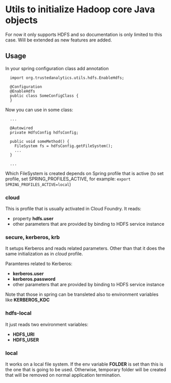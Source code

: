 # Utils to initialize Hadoop core Java objects

For now it only supports HDFS and so documentation is only limited to this case. Will be extended as new features are added.

## Usage

In your spring configuration class add annotation

```
  import org.trustedanalytics.utils.hdfs.EnableHdfs;

  @Configuration
  @EnableHdfs
  public class SomeConfigClass {
  }
```

Now you can use in some class:

```
  ...
  
  @Autowired
  private HdfsConfig hdfsConfig;

  public void someMethod() {
    FileSystem fs = hdfsConfig.getFileSystem();
    ...
  }
  
  ...
```

Which FileSystem is created depends on Spring profile that is active (to set profile, set SPRING_PROFILES_ACTIVE, for example: `export SPRING_PROFILES_ACTIVE=local`)

### cloud
This is profile that is usually activated in Cloud Foundry. It reads:

- property **hdfs.user**
- other parameters that are provided by binding to HDFS service instance


### secure, kerberos, krb
It setups Kerberos and reads related parameters. Other than that it does the same initialization as in *cloud* profile.

Paramteres related to Kerberos:

- **kerberos.user**
- **kerberos.password**
- other parameters that are provided by binding to HDFS service instance

Note that those in spring can be transleted also to environment variables like **KERBEROS_KDC**


### hdfs-local

It just reads two environment variables:

- **HDFS_URI**
- **HDFS_USER**


### local

It works on a local file system. If the env variable **FOLDER** is set than this is the one that is going to be used. Otherwise, temporary folder will be created that will be removed on normal application termination.

